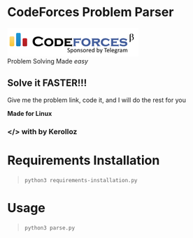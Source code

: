 # CodeForces Problem Parser
![codeforces](codeforces-logo.png)
<br>
Problem Solving Made _easy_ 
## Solve it FASTER!!! 
Give me the problem link, code it, and I will do the rest for you

<b>Made for Linux</b>

### </> with  by Kerolloz

# Requirements Installation
>`python3 requirements-installation.py`

# Usage

>`python3 parse.py` <br>
